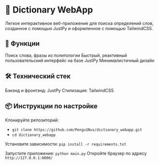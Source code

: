 # 📖 Dictionary WebApp

Легкое интерактивное веб-приложение для поиска определений слов, созданное с помощью JustPy и оформленное с помощью TailwindCSS.

## 🚀 Функции

Поиск слова, фразы из политологии
Быстрый, реактивный пользовательский интерфейс на базе JustPy
Минималистичный дизайн

## 🛠️ Технический стек

Бэкэнд и фронтэнд: JustPy
Стилизация: TailwindCSS

## 📦 Инструкции по настройке

Клонируйте репозиторий:
- `git clone https://github.com/Pengu1Nus/dictionary_webapp.git`
- `cd dictionary_webapp`

Установите зависимости:
`pip install -r requirements.txt`

Запустите приложение:
`python main.py`
Откройте браузер по адресу `http://127.0.0.1:8000/`
